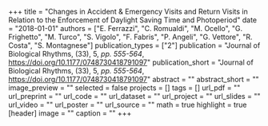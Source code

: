+++
title = "Changes in Accident &amp; Emergency Visits and Return Visits in Relation to the Enforcement of Daylight Saving Time and Photoperiod"
date = "2018-01-01"
authors = ["E. Ferrazzi", "C. Romualdi", "M. Ocello", "G. Frighetto", "M. Turco", "S. Vigolo", "F. Fabris", "P. Angeli", "G. Vettore", "R. Costa", "S. Montagnese"]
publication_types = ["2"]
publication = "Journal of Biological Rhythms, (33), 5, _pp. 555-564_, https://doi.org/10.1177/0748730418791097"
publication_short = "Journal of Biological Rhythms, (33), 5, _pp. 555-564_, https://doi.org/10.1177/0748730418791097"
abstract = ""
abstract_short = ""
image_preview = ""
selected = false
projects = []
tags = []
url_pdf = ""
url_preprint = ""
url_code = ""
url_dataset = ""
url_project = ""
url_slides = ""
url_video = ""
url_poster = ""
url_source = ""
math = true
highlight = true
[header]
image = ""
caption = ""
+++
